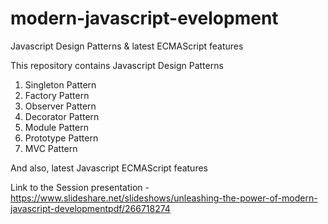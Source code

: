 # modern-javascript-evelopment
Javascript Design Patterns &amp; latest ECMAScript features

This repository contains Javascript Design Patterns 
1. Singleton Pattern
2. Factory Pattern
3. Observer Pattern
4. Decorator Pattern
5. Module Pattern
6. Prototype Pattern
7. MVC Pattern

And also, latest Javascript ECMAScript features

Link to the Session presentation - https://www.slideshare.net/slideshows/unleashing-the-power-of-modern-javascript-developmentpdf/266718274
